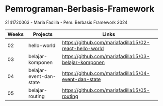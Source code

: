 # Pemrograman-Berbasis-Framework
2141720063 - Maria Fadilla - Pem. Berbasis Framework 2024

| Weeks | Projects | Links |
|--|--|--|
| 02 | hello-world | https://github.com/mariafadilla15/02-react-hello-world |
| 03 | belajar-komponen | https://github.com/mariafadilla15/03-belajar-komponen |
| 04 | belajar-event-dan-state | https://github.com/mariafadilla15/04-event-dan-state |
| 05 | belajar-routing | https://github.com/mariafadilla15/05-routing |
